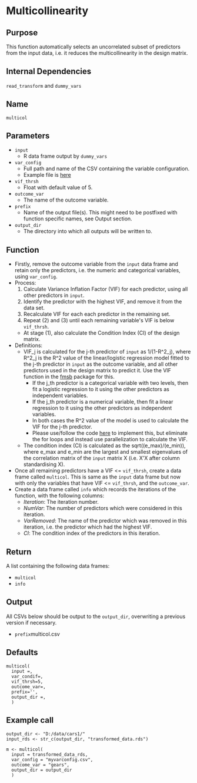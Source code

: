 # Multicollinearity

## Purpose
This function automatically selects an uncorrelated subset of predictors from the input data, i.e. it reduces the multicollinearity in the design matrix.

## Internal Dependencies
`read_transform` and `dummy_vars`

## Name
`multicol`

## Parameters
* `input`
  * R data frame output by `dummy_vars`
* `var_config`
  * Full path and name of the CSV containing the variable configuration.
  * Example file is [here](../example_metadata_files/var_config.csv)
* `vif_thrsh`
  * Float with default value of 5.
* `outcome_var`
  * The name of the outcome variable.
* `prefix`
  * Name of the output file(s). This might need to be postfixed with function specific names, see Output section.
* `output_dir`
  * The directory into which all outputs will be written to.


## Function
* Firstly, remove the outcome variable from the `input` data frame and retain only the predictors, i.e. the numeric and categorical variables, using `var_config`.
* Process:
  1. Calculate Variance Inflation Factor (VIF) for each predictor, using all other predictors in `input`.
  2. Identify the predictor with the highest VIF, and remove it from the data set.
  3. Recalculate VIF for each each predictor in the remaining set.
  4. Repeat (2) and (3) until each remaining variable's VIF is below `vif_thrsh`.
    * At stage (1), also calculate the Condition Index (CI) of the design matrix.
* Definitions:
  * VIF_j is calculated for the j-th predictor of `input` as 1/(1-R^2_j), where R^2_j is the R^2 value of the linear/logistic regression model fitted to the j-th predictor in `input` as the outcome variable, and all other predictors used in the design matrix to predict it. Use the VIF function in the [fmsb](https://cran.r-project.org/web/packages/fmsb/fmsb.pdf) package for this.
    * If the j_th predictor is a categorical variable with two levels, then fit a logistic regression to it using the other predictors as independent variables.
    * If the j_th predictor is a numerical variable, then fit a linear regression to it using the other predictors as independent variables.
    * In both cases the R^2 value of the model is used to calculate the VIF for the j-th predictor.
    * Please use/follow the code [here](https://beckmw.wordpress.com/2013/02/05/collinearity-and-stepwise-vif-selection/) to implement this, but eliminate the for loops and instead use parallelization to calculate the VIF.
  * The condition index (CI) is calculated as the sqrt((e_max)/(e_min)), where e_max and e_min are the largest and smallest eigenvalues of the correlation matrix of the `input` matrix X (i.e. X'X after column standardising X).
* Once all remaining predictors have a VIF <= `vif_thrsh`, create a data frame called `multicol`. This is same as the `input` data frame but now with only the variables that have VIF <= `vif_thrsh`, and the `outcome_var`.
* Create a data frame called `info` which records the iterations of the function, with the following columns:
  * _Iteration_: The iteration number.
  * _NumVar_: The number of predictors which were considered in this iteration.
  * _VarRemoved_: The name of the predictor which was removed in this iteration, i.e. the predictor which had the highest VIF.
  * _CI_: The condition index of the predictors in this iteration.

## Return
A list containing the following data frames:
* `multicol`
* `info`

## Output
All CSVs below should be output to the `output_dir`, overwriting a previous version if necessary.
* `prefix`multicol.csv

## Defaults
```
multicol(
  input =,
  var_condif=,
  vif_thrsh=5,
  outcome_var=,
  prefix='',
  output_dir =,
  )  
```

## Example call
```
output_dir <- "D:/data/cars1/"
input_rds <- str_c(output_dir, "transformed_data.rds")

m <- multicol(
  input = transformed_data_rds,
  var_config = "myvarconfig.csv",
  outcome_var = "gears",
  output_dir = output_dir
  )  
```
